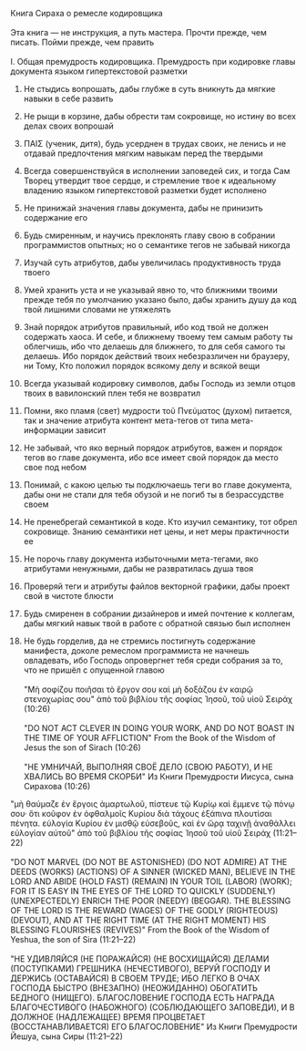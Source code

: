 Книга Сираха о ремесле кодировщика
<br><br>
Эта книга — не инструкция, а путь мастера.
Прочти прежде, чем писать.
Пойми прежде, чем править
<br><br>
I. Общая премудрость кодировщика. Премудрость при кодировке главы документа языком гипертекстовой разметки

1. Не стыдись вопрошать, дабы глубже в суть вникнуть да мягкие навыки в себе развить

2. Не рыщи в корзине, дабы обрести там сокровище, но истину во всех делах своих вопрошай

3. ΠΑΙΣ (ученик, дитя), будь усерднен в трудах своих, не ленись и не отдавай предпочтения мягким навыкам перед the твердыми

4. Всегда совершенствуйся в исполнении заповедей сих, и тогда Сам Творец утвердит твое сердце, и стремление твое к идеальному владению языком гипертекстовой разметки будет исполнено

5. Не принижай значения главы документа, дабы не принизить содержание его

6. Будь смиренным, и научись преклонять главу свою в собрании программистов опытных; но о семантике тегов не забывай никогда

7. Изучай суть атрибутов, дабы увеличилась продуктивность труда твоего

8. Умей хранить уста и не указывай явно то, что ближними твоими прежде тебя по умолчанию указано было, дабы хранить душу да код твой лишними словами не утяжелять

9. Знай порядок атрибутов правильный, ибо код твой не должен содержать хаоса. И себе, и ближнему твоему тем самым работу ты облегчишь, ибо что делаешь для ближнего, то для себя самого ты делаешь. Ибо порядок действий твоих небезразличен ни браузеру, ни Тому, Кто положил порядок всякому делу и всякой вещи

10. Всегда указывай кодировку символов, дабы Господь из земли отцов твоих в вавилонский плен тебя не возвратил

11. Помни, яко пламя (свет) мудрости τοῦ Πνεύματος (духом) питается, так и значение атрибута контент мета-тегов от типа мета-информации зависит

12. Не забывай, что яко верный порядок атрибутов, важен и порядок тегов во главе документа, ибо все имеет свой порядок да место свое под небом

13. Понимай, с какою целью ты подключаешь теги во главе документа, дабы они не стали для тебя обузой и не погиб ты в безрассудстве своем

14. Не пренебрегай семантикой в коде. Кто изучил семантику, тот обрел сокровище. Знанию семантики нет цены, и нет меры практичности ее

15. Не порочь главу документа избыточными мета-тегами, яко атрибутами ненужными, дабы не развратилась душа твоя

16. Проверяй теги и атрибуты файлов векторной графики, дабы проект свой в чистоте блюсти

17. Будь смиренен в собрании дизайнеров и имей почтение к коллегам, дабы мягкий навык твой в работе с обратной связью был исполнен

18. Не будь горделив, да не стремись постигнуть содержание манифеста, доколе ремеслом программиста не начнешь овладевать, ибо Господь опровергнет тебя среди собрания за то, что не пришёл с опущенной главою
<br><br>
"Μὴ σοφίζου ποιῆσαι τὸ ἔργον σου
καὶ μὴ δοξάζου ἐν καιρῷ στενοχωρίας σου"
ἀπὸ τοῦ βιβλίου τῆς σοφίας Ἰησοῦ, τοῦ υἱοῦ Σειράχ (10:26)
<br><br>
"DO NOT ACT CLEVER IN DOING YOUR WORK,
AND DO NOT BOAST IN THE TIME OF YOUR AFFLICTION"
From the Book of the Wisdom of Jesus the son of Sirach (10:26)
<br><br>
"НЕ УМНИЧАЙ, ВЫПОЛНЯЯ СВОЁ ДЕЛО (СВОЮ РАБОТУ),
И НЕ ХВАЛИСЬ ВО ВРЕМЯ СКОРБИ"
Из Книги Премудрости Иисуса, сына Сирахова (10:26)



"μὴ θαύμαζε ἐν ἔργοις ἁμαρτωλοῦ,
πίστευε τῷ Κυρίῳ καὶ ἔμμενε τῷ πόνῳ σου·
ὅτι κοῦφον ἐν ὀφθαλμοῖς Κυρίου
διὰ τάχους ἐξάπινα πλουτίσαι πένητα.
εὐλογία Κυρίου ἐν μισθῷ εὐσεβοῦς,
καὶ ἐν ὥρᾳ ταχινῇ ἀναθάλλει εὐλογίαν αὐτοῦ"
ἀπὸ τοῦ βιβλίου τῆς σοφίας Ἰησοῦ τοῦ υἱοῦ Σειράχ (11:21–22)
<br><br>
"DO NOT MARVEL (DO NOT BE ASTONISHED) (DO NOT ADMIRE) AT THE DEEDS (WORKS) (ACTIONS) OF A SINNER (WICKED MAN),
BELIEVE IN THE LORD AND ABIDE (HOLD FAST) (REMAIN) IN YOUR TOIL (LABOR) (WORK);
FOR IT IS EASY IN THE EYES OF THE LORD TO QUICKLY (SUDDENLY) (UNEXPECTEDLY) ENRICH THE POOR (NEEDY) (BEGGAR).
THE BLESSING OF THE LORD IS THE REWARD (WAGES) OF THE GODLY (RIGHTEOUS) (DEVOUT),
AND AT THE RIGHT TIME (AT THE RIGHT MOMENT) HIS BLESSING FLOURISHES (REVIVES)"
From the Book of the Wisdom of Yeshua, the son of Sira (11:21–22)
<br><br>
"НЕ УДИВЛЯЙСЯ (НЕ ПОРАЖАЙСЯ) (НЕ ВОСХИЩАЙСЯ) ДЕЛАМИ (ПОСТУПКАМИ) ГРЕШНИКА (НЕЧЕСТИВОГО),
ВЕРУЙ ГОСПОДУ И ДЕРЖИСЬ (ОСТАВАЙСЯ) В СВОЕМ ТРУДЕ;
ИБО ЛЕГКО В ОЧАХ ГОСПОДА БЫСТРО (ВНЕЗАПНО) (НЕОЖИДАННО) ОБОГАТИТЬ БЕДНОГО (НИЩЕГО).
БЛАГОСЛОВЕНИЕ ГОСПОДА ЕСТЬ НАГРАДА БЛАГОЧЕСТИВОГО (НАБОЖНОГО) (СОБЛЮДАЮЩЕГО ЗАПОВЕДИ),
И В ДОЛЖНОЕ (НАДЛЕЖАЩЕЕ) ВРЕМЯ ПРОЦВЕТАЕТ (ВОССТАНАВЛИВАЕТСЯ) ЕГО БЛАГОСЛОВЕНИЕ"
Из Книги Премудрости Йешуа, сына Сиры (11:21–22)
